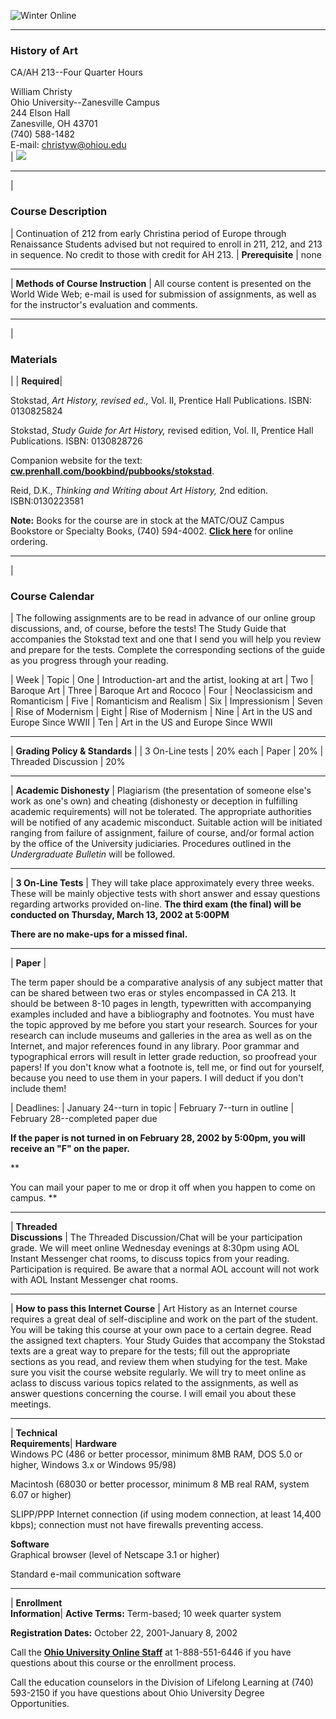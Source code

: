![Winter Online](graphics/flag.gif)

  
  

* * *

### History of Art

  
CA/AH 213--Four Quarter Hours

William Christy  
Ohio University--Zanesville Campus  
244 Elson Hall  
Zanesville, OH 43701  
(740) 588-1482  
E-mail: [christyw@ohiou.edu](mailto:christyw@oak.cats.ohiou.edu)  
| ![](graphics/planetearth.gif)

  
  

* * *

|

### Course Description

| Continuation of 212 from early Christina period of Europe through
Renaissance Students advised but not required to enroll in 211, 212, and 213
in sequence. No credit to those with credit for AH 213.  | **Prerequisite** |
none

* * *

| **Methods of Course Instruction** |  All course content is presented on the
World Wide Web; e-mail is used for submission of assignments, as well as for
the instructor's evaluation and comments.

* * *

|

### Materials

|  | **Required**|

Stokstad, _Art History, revised ed.,_ Vol. II, Prentice Hall Publications.
ISBN: 0130825824

Stokstad, _Study Guide for Art History,_ revised edition, Vol. II, Prentice
Hall Publications. ISBN: 0130828726

Companion website for the text:
[**cw.prenhall.com/bookbind/pubbooks/stokstad**](http://cw.prenhall.com/bookbind/pubbooks/stokstad/).

Reid, D.K., _Thinking and Writing about Art History,_ 2nd edition.
ISBN:0130223581

**Note:** Books for the course are in stock at the MATC/OUZ Campus Bookstore
or Specialty Books, (740) 594-4002. [**Click
here**](http://www.specialtybookstore.com) for online ordering.

* * *

|

### **Course Calendar**

|  The following assignments are to be read in advance of our online group
discussions, and, of course, before the tests! The Study Guide that
accompanies the Stokstad text and one that I send you will help you review and
prepare for the tests. Complete the corresponding sections of the guide as you
progress through your reading.

|  Week | Topic  | One | Introduction-art and the artist, looking at art  |
Two | Baroque Art  | Three | Baroque Art and Rococo  | Four | Neoclassicism
and Romanticism | Five | Romanticism and Realism | Six | Impressionism  |
Seven | Rise of Modernism  | Eight | Rise of Modernism | Nine | Art in the US
and Europe Since WWII  | Ten | Art in the US and Europe Since WWII

  

* * *

| **Grading Policy & Standards** |  | 3 On-Line tests | 20% each  | Paper |
20%  | Threaded Discussion | 20%

* * *

| **Academic Dishonesty** |  Plagiarism (the presentation of someone else's
work as one's own) and cheating (dishonesty or deception in fulfilling
academic requirements) will not be tolerated. The appropriate authorities will
be notified of any academic misconduct. Suitable action will be initiated
ranging from failure of assignment, failure of course, and/or formal action by
the office of the University judiciaries. Procedures outlined in the
_Undergraduate Bulletin_ will be followed.

* * *

| **3 On-Line Tests** |  They will take place approximately every three weeks.
These will be mainly objective tests with short answer and essay questions
regarding artworks provided on-line. **The third exam (the final) will be
conducted on Thursday, March 13, 2002 at 5:00PM**

**There are no make-ups for a missed final.**

* * *

| **Paper** |

The term paper should be a comparative analysis of any subject matter that can
be shared between two eras or styles encompassed in CA 213. It should be
between 8-10 pages in length, typewritten with accompanying examples included
and have a bibliography and footnotes. You must have the topic approved by me
before you start your research. Sources for your research can include museums
and galleries in the area as well as on the Internet, and major references
found in any library. Poor grammar and typographical errors will result in
letter grade reduction, so proofread your papers! If you don't know what a
footnote is, tell me, or find out for yourself, because you need to use them
in your papers. I will deduct if you don't include them!

|  Deadlines:  | January 24--turn in topic  | February 7--turn in outline  |
February 28--completed paper due

**If the paper is not turned in on February 28, 2002 by 5:00pm, you will
receive an "F" on the paper.**

**

You can mail your paper to me or drop it off when you happen to come on
campus. **

* * *

|  **Threaded  
Discussions** |  The Threaded Discussion/Chat will be your participation
grade. We will meet online Wednesday evenings at 8:30pm using AOL Instant
Messenger chat rooms, to discuss topics from your reading. Participation is
required. Be aware that a normal AOL account will not work with AOL Instant
Messenger chat rooms.

* * *

| **How to pass this Internet Course** |  Art History as an Internet course
requires a great deal of self-discipline and work on the part of the student.
You will be taking this course at your own pace to a certain degree. Read the
assigned text chapters. Your Study Guides that accompany the Stokstad texts
are a great way to prepare for the tests; fill out the appropriate sections as
you read, and review them when studying for the test. Make sure you visit the
course website regularly. We will try to meet online as aclass to discuss
various topics related to the assignments, as well as answer questions
concerning the course. I will email you about these meetings.

* * *

| **Technical  
Requirements**|  **Hardware**  
Windows PC (486 or better processor, minimum 8MB RAM, DOS 5.0 or higher,
Windows 3.x or Windows 95/98)

Macintosh (68030 or better processor, minimum 8 MB real RAM, system 6.07 or
higher)

SLIPP/PPP Internet connection (if using modem connection, at least 14,400
kbps); connection must not have firewalls preventing access.

**Software**  
Graphical browser (level of Netscape 3.1 or higher)

Standard e-mail communication software

* * *

| **Enrollment  
Information**|  **Active Terms:** Term-based; 10 week quarter system

**Registration Dates:** October 22, 2001-January 8, 2002

Call the [**Ohio University Online
Staff**](file:///harddrive/Web%20Pages/HTML/index.html) at 1-888-551-6446 if
you have questions about this course or the enrollment process.

Call the education counselors in the Division of Lifelong Learning at (740)
593-2150 if you have questions about Ohio University Degree Opportunities.

